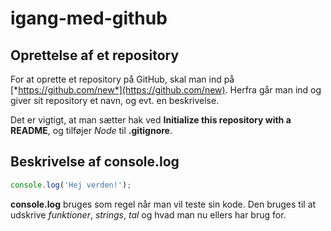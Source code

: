 # igang-med-github

## Oprettelse af et repository

For at oprette et repository på GitHub, skal man ind på [*https://github.com/new*](https://github.com/new). Herfra går man ind og giver sit repository et navn, og evt.  en beskrivelse.

Det er vigtigt, at man sætter hak ved **Initialize this repository with a README**, og tilføjer *Node* til **.gitignore**.

## Beskrivelse af console.log

```javascript
console.log('Hej verden!');
```

**console.log** bruges som regel når man vil teste sin kode. Den bruges til at udskrive *funktioner*, *strings*, *tal* og hvad man nu ellers har brug for. 